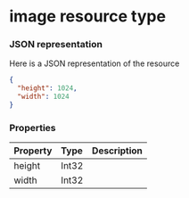 # image resource type



### JSON representation

Here is a JSON representation of the resource

<!-- {
  "blockType": "resource",
  "optionalProperties": [

  ],
  "@odata.type": "microsoft.graph.image"
}-->

```json
{
  "height": 1024,
  "width": 1024
}

```
### Properties
| Property	   | Type	|Description|
|:---------------|:--------|:----------|
|height|Int32||
|width|Int32||

<!-- uuid: 600ec7b9-4e72-4f89-938e-36a529669f4a
2015-10-19 09:46:34 UTC -->
<!-- {
  "type": "#page.annotation",
  "description": "image resource",
  "keywords": "",
  "section": "documentation",
  "tocPath": ""
}-->